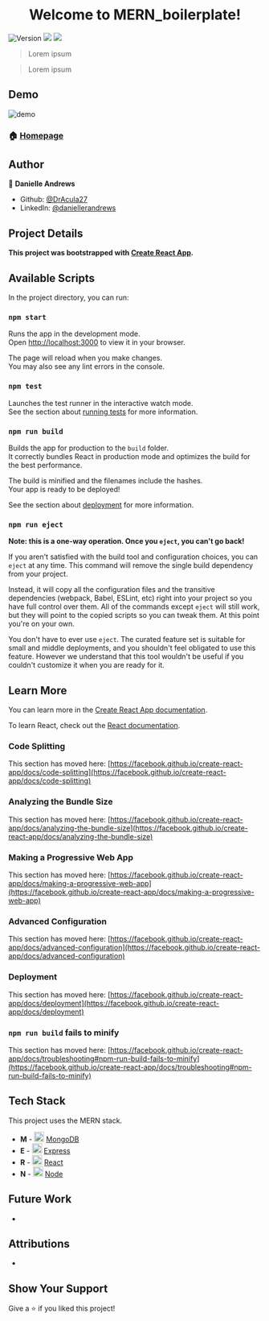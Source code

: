 <h1 align="center">Welcome to MERN_boilerplate!</h1>
<p>
  <img alt="Version" src="https://img.shields.io/badge/version-1.0.0-blue.svg?cacheSeconds=2592000" />
  <img src="https://img.shields.io/badge/npm-%3E%3D9.1.2-blue.svg" />
  <img src="https://img.shields.io/badge/node-%3E%3D18.12.1-blue.svg" />
</p>

> Lorem ipsum

> Lorem ipsum

## Demo

![demo](./public/assets/demo.png)

### 🏠 [Homepage](https://github.com/DrAcula27/MERN_boilerplate#readme)

## Author

👤 **Danielle Andrews**

- Github: [@DrAcula27](https://github.com/DrAcula27)
- LinkedIn: [@daniellerandrews](https://linkedin.com/in/daniellerandrews)

## Project Details

**This project was bootstrapped with [Create React App](https://github.com/facebook/create-react-app).**

## Available Scripts

In the project directory, you can run:

### `npm start`

Runs the app in the development mode.\
Open [http://localhost:3000](http://localhost:3000) to view it in your browser.

The page will reload when you make changes.\
You may also see any lint errors in the console.

### `npm test`

Launches the test runner in the interactive watch mode.\
See the section about [running tests](https://facebook.github.io/create-react-app/docs/running-tests) for more information.

### `npm run build`

Builds the app for production to the `build` folder.\
It correctly bundles React in production mode and optimizes the build for the best performance.

The build is minified and the filenames include the hashes.\
Your app is ready to be deployed!

See the section about [deployment](https://facebook.github.io/create-react-app/docs/deployment) for more information.

### `npm run eject`

**Note: this is a one-way operation. Once you `eject`, you can't go back!**

If you aren't satisfied with the build tool and configuration choices, you can `eject` at any time. This command will remove the single build dependency from your project.

Instead, it will copy all the configuration files and the transitive dependencies (webpack, Babel, ESLint, etc) right into your project so you have full control over them. All of the commands except `eject` will still work, but they will point to the copied scripts so you can tweak them. At this point you're on your own.

You don't have to ever use `eject`. The curated feature set is suitable for small and middle deployments, and you shouldn't feel obligated to use this feature. However we understand that this tool wouldn't be useful if you couldn't customize it when you are ready for it.

## Learn More

You can learn more in the [Create React App documentation](https://facebook.github.io/create-react-app/docs/getting-started).

To learn React, check out the [React documentation](https://reactjs.org/).

### Code Splitting

This section has moved here: [https://facebook.github.io/create-react-app/docs/code-splitting](https://facebook.github.io/create-react-app/docs/code-splitting)

### Analyzing the Bundle Size

This section has moved here: [https://facebook.github.io/create-react-app/docs/analyzing-the-bundle-size](https://facebook.github.io/create-react-app/docs/analyzing-the-bundle-size)

### Making a Progressive Web App

This section has moved here: [https://facebook.github.io/create-react-app/docs/making-a-progressive-web-app](https://facebook.github.io/create-react-app/docs/making-a-progressive-web-app)

### Advanced Configuration

This section has moved here: [https://facebook.github.io/create-react-app/docs/advanced-configuration](https://facebook.github.io/create-react-app/docs/advanced-configuration)

### Deployment

This section has moved here: [https://facebook.github.io/create-react-app/docs/deployment](https://facebook.github.io/create-react-app/docs/deployment)

### `npm run build` fails to minify

This section has moved here: [https://facebook.github.io/create-react-app/docs/troubleshooting#npm-run-build-fails-to-minify](https://facebook.github.io/create-react-app/docs/troubleshooting#npm-run-build-fails-to-minify)

## Tech Stack

This project uses the MERN stack.

- **M** - <img src="https://raw.githubusercontent.com/mongodb/mongo/master/docs/leaf.svg" width="20" height="20" /> [MongoDB](https://www.mongodb.com/)
- **E** - <img src="https://raw.githubusercontent.com/expressjs/expressjs.com/gh-pages/images/favicon.png" width="20" height="20" /> [Express](https://expressjs.com/)
- **R** - <img src="https://raw.githubusercontent.com/facebook/react/main/fixtures/attribute-behavior/public/favicon.ico" width="20" height="20" /> [React](https://reactjs.org/)
- **N** - <img src="https://raw.githubusercontent.com/nodejs/nodejs.org/main/static/images/logos/js-green.svg" width="20" height="20" /> [Node](https://nodejs.org/en/)

## Future Work

-

## Attributions

-

## Show Your Support

Give a ⭐️ if you liked this project!
